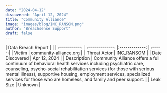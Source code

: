 ```yaml
---
date: "2024-04-12"
discovered: "April 12, 2024"
title: "Community Alliance"
image: "images/blog/INC_RANSOM.png"
author: "Breachsense Support"
draft: false
---
```


| Data Breach Report           |              | 
| :-----------: | :-------------:     |:-------------:    | :-----:|
| Victim      | community-alliance.org      | 
| Threat Actor      | INC_RANSOM      | 
| Date Discovered      | Apr 12, 2024      | 
| Description      | Community Alliance offers a full continuum of behavioral health services including psychiatric care, counseling, psycho-social rehabilitation services (for those with serious mental illness), supportive housing, employment services, specialized services for those who are homeless, and family and peer support.      | 
| Leak Size      | Unknown      | 

